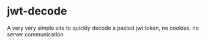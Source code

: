 # jwt-decode
A very very simple site to quickly decode a pasted jwt token, no cookies, no server communication

